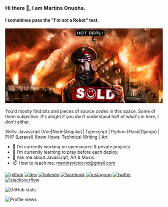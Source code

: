 ### Hi there 👋, I am Martins  Onuoha.
#### I sometimes pass the "I'm not a Robot" test.
![I sometimes pass the "I'm not a Robot" test.](https://raw.githubusercontent.com/MartinsOnuoha/MartinsOnuoha/master/Screen%20Shot%202020-07-31%20at%2012.21.36%20PM.png)

You'd mostly find bits and pieces of source codes in this space. Some of them subjective. It's alright if you don't understand half of what's in here, I don't either. 

Skills: Javascript (Vue|Node|Angular)| Typescript | Python (Flask|Django) | PHP (Laravel) 
Know Hows: Technical Writing | Art

- 🔭 I’m currently working on opensource & private projects 
- 🌱 I’m currently learning to pray before each deploy. 
- 💬 Ask me about Javascript, Art & Music. 
- 📫 How to reach me: martinsvictor.nd@gmail.com 


[<img src='https://cdn.jsdelivr.net/npm/simple-icons@3.0.1/icons/github.svg' alt='github' height='20'>](https://github.com/MartinsOnuoha)  [<img src='https://cdn.jsdelivr.net/npm/simple-icons@3.0.1/icons/dev-dot-to.svg' alt='dev' height='20'>](https://dev.to/martinsonuoha)  [<img src='https://cdn.jsdelivr.net/npm/simple-icons@3.0.1/icons/linkedin.svg' alt='linkedin' height='20'>](https://www.linkedin.com/in/victor-onuoha-martins/)  [<img src='https://cdn.jsdelivr.net/npm/simple-icons@3.0.1/icons/facebook.svg' alt='facebook' height='20'>](https://www.facebook.com/phatOnuoha)  [<img src='https://cdn.jsdelivr.net/npm/simple-icons@3.0.1/icons/instagram.svg' alt='instagram' height='20'>](https://www.instagram.com/__renaissancehumanist/)  [<img src='https://cdn.jsdelivr.net/npm/simple-icons@3.0.1/icons/twitter.svg' alt='twitter' height='20'>](https://twitter.com/OnuohaOfficial)  [<img src='https://cdn.jsdelivr.net/npm/simple-icons@3.0.1/icons/stackoverflow.svg' alt='stackoverflow' height='20'>](https://stackoverflow.com/users/6948483/martinsonuoha)  

![GitHub stats](https://github-readme-stats.vercel.app/api?username=MartinsOnuoha&show_icons=true)  

![Profile views](https://gpvc.arturio.dev/MartinsOnuoha)  
